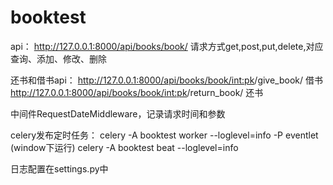 # booktest

api：
http://127.0.0.1:8000/api/books/book/
请求方式get,post,put,delete,对应查询、添加、修改、删除

还书和借书api：
http://127.0.0.1:8000/api/books/book/<int:pk>/give_book/  借书
http://127.0.0.1:8000/api/books/book/<int:pk>/return_book/  还书

中间件RequestDateMiddleware，记录请求时间和参数

celery发布定时任务：
celery -A booktest worker --loglevel=info -P eventlet (window下运行)
celery -A booktest beat --loglevel=info

日志配置在settings.py中

